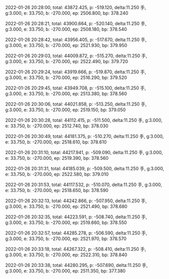 2022-01-26 20:28:00, total: 43872.425, p: -519.120, delta:11.250 手, g:3.000, e: 33.750, b: -270.000, ep: 2506.800, bp: 378.240

2022-01-26 20:28:21, total: 43900.664, p: -520.140, delta:11.250 手, g:3.000, e: 33.750, b: -270.000, ep: 2508.180, bp: 378.540

2022-01-26 20:28:42, total: 43956.405, p: -517.670, delta:11.250 手, g:3.000, e: 33.750, b: -270.000, ep: 2521.930, bp: 379.950

2022-01-26 20:29:03, total: 44009.872, p: -515.270, delta:11.250 手, g:3.000, e: 33.750, b: -270.000, ep: 2522.490, bp: 379.720

2022-01-26 20:29:24, total: 43919.666, p: -519.870, delta:11.250 手, g:3.000, e: 33.750, b: -270.000, ep: 2516.290, bp: 379.520

2022-01-26 20:29:45, total: 43949.708, p: -515.100, delta:11.250 手, g:3.000, e: 33.750, b: -270.000, ep: 2513.380, bp: 378.560

2022-01-26 20:30:06, total: 44021.858, p: -513.250, delta:11.250 手, g:3.000, e: 33.750, b: -270.000, ep: 2519.150, bp: 379.050

2022-01-26 20:30:28, total: 44112.415, p: -511.500, delta:11.250 手, g:3.000, e: 33.750, b: -270.000, ep: 2512.740, bp: 378.030

2022-01-26 20:30:49, total: 44181.375, p: -510.270, delta:11.250 手, g:3.000, e: 33.750, b: -270.000, ep: 2518.610, bp: 378.610

2022-01-26 20:31:10, total: 44217.941, p: -509.090, delta:11.250 手, g:3.000, e: 33.750, b: -270.000, ep: 2519.390, bp: 378.560

2022-01-26 20:31:31, total: 44185.039, p: -509.500, delta:11.250 手, g:3.000, e: 33.750, b: -270.000, ep: 2522.580, bp: 379.010

2022-01-26 20:31:53, total: 44117.532, p: -510.070, delta:11.250 手, g:3.000, e: 33.750, b: -270.000, ep: 2518.650, bp: 378.590

2022-01-26 20:32:13, total: 44242.866, p: -507.950, delta:11.250 手, g:3.000, e: 33.750, b: -270.000, ep: 2521.490, bp: 378.680

2022-01-26 20:32:35, total: 44223.591, p: -508.740, delta:11.250 手, g:3.000, e: 33.750, b: -270.000, ep: 2519.660, bp: 378.550

2022-01-26 20:32:57, total: 44285.278, p: -506.590, delta:11.250 手, g:3.000, e: 33.750, b: -270.000, ep: 2521.970, bp: 378.570

2022-01-26 20:33:18, total: 44267.322, p: -508.410, delta:11.250 手, g:3.000, e: 33.750, b: -270.000, ep: 2522.310, bp: 378.840

2022-01-26 20:33:38, total: 44280.295, p: -507.690, delta:11.250 手, g:3.000, e: 33.750, b: -270.000, ep: 2511.350, bp: 377.380